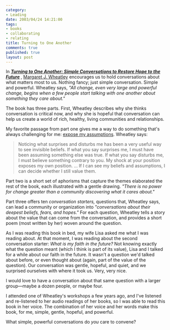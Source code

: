 ```yaml
--- 
category: 
- Leading
date: 2003/04/24 14:21:00
tags: 
- books
- collaborating
- relating
title: Turning to One Another
comments: true
published: true
layout: post
---
```


<p> In <strong>
<em>
<a href="http://www.amazon.com/exec/obidos/ASIN/1576751457/dalehemer-20">Turning to One Another: Simple Conversations to Restore Hope to the Future</a>
</em>
</strong>, <a href="http://www.margaretwheatley.com/">Margaret J. Wheatley</a> encourages us to hold conversations about what matters most to us. Nothing fancy; just simple conversation. Simple and powerful. Wheatley says, <em>"All change, even very large and powerful change, begins when a few people start talking with one another about something they care about."</em>
</p>
<p> The book has three parts. First, Wheatley describes why she thinks conversation is critical now, and why she is hopeful that conversation can help us create a world of rich, healthy, living communities and relationships. </p>
<p> My favorite passage from part one gives me a way to do something that's always challenging for me: <a href="/cwd/2003/04/success_belief_and_identity.html">expose my assumptions</a>. Wheatley says: </p>
<blockquote>
<p> Noticing what surprises and disturbs me has been a very useful way to see invisible beliefs. If what you say surprises me, I must have been assuming something else was true. If what you say disturbs me, I must believe something contrary to you. My shock at your position exposes my own position. ... If I can see my beliefs and assumptions, I can decide whether I still value them. </p>
</blockquote>
<p> Part two is a short set of aphorisms that capture the themes elaborated the rest of the book, each illustrated with a gentle drawing. <em>"There is no power for change greater than a community discovering what it cares about."</em>
</p>
<p> Part three offers ten <em>conversation starters,</em> questions that, Wheatley says, can lead a community or organization into <em>"conversations about their deepest beliefs, fears, and hopes."</em> For each question, Wheatley tells a story about the value that can come from the conversation, and provides a short poem (most written by her) woven around the question. </p>
<p> As I was reading this book in bed, my wife Lisa asked me what I was reading about. At that moment, I was reading about the second conversation starter: <em>What is my faith in the future?</em> Not knowing exactly what the question meant (which I think is part of its value), Lisa and I talked for a while about our faith in the future. It wasn't a question we'd talked about before, or even thought about (again, part of the value of the question). Our conversation was gentle, hopeful, and quiet, and we surprised ourselves with where it took us. Very, very nice. </p>
<p> I would love to have a conversation about that same question with a larger group—maybe a dozen people, or maybe four. </p>
<p> I attended one of Wheatley's workshops a few years ago, and I've listened and re-listened to her audio readings of her books, so I was able to read this book in her voice. The combination of her voice and her words make this book, for me, simple, gentle, hopeful, and powerful. </p>
<p> What simple, powerful conversations do <em>you</em> care to convene? </p>
